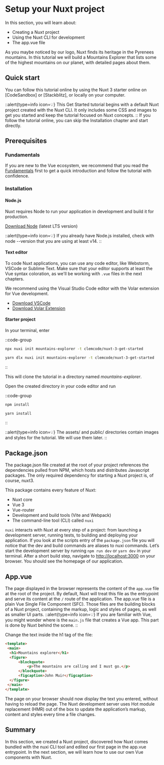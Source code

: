 # Setup your Nuxt project

In this section, you will learn about:
- Creating a Nuxt project
- Using the Nuxt CLI for development
- The app.vue file

As you maybe noticed by our logo, Nuxt finds its heritage in the Pyrenees mountains. In this tutorial we will build a Mountains Explorer that lists some of the highest mountains on our planet, with detailed pages about them.

## Quick start

You can follow this tutorial online by using the Nuxt 3 starter online on [CodeSandbox] or [Stackblitz], or locally on your computer.

::alert{type=info icon=💡}
This Get Started tutorial begins with a default Nuxt project created with the Nuxt CLI. It only includes some CSS and images to get you started and keep the tutorial focused on Nuxt concepts.
::
If you follow the tutorial online, you can skip the Installation chapter and start directly.

## Prerequisites

### Fundamentals

If you are new to the Vue ecosystem, we recommend that you read the [Fundamentals](/concepts/introduction) first to get a quick introduction and follow the tutorial with confidence.

### Installation

#### Node.js

Nuxt requires Node to run your application in development and build it for production.

[Download Node](https://nodejs.org/en/) (latest LTS version)

::alert{type=info icon=💡}
If you already have Node.js installed, check with node --version that you are using at least v14.
::

#### Text editor

To code Nuxt applications, you can use any code editor, like Webstorm, VSCode or Sublime Text. Make sure that your editor supports at least the Vue syntax coloration, as we'll be working with `.vue` files in the next chapters.

We recommend using the Visual Studio Code editor with the Volar extension for Vue development.

- [Download VSCode](https://code.visualstudio.com/)
- [Download Volar Extension](https://marketplace.visualstudio.com/items?itemName=johnsoncodehk.volar)

#### Starter project

In your terminal, enter

::code-group

```bash [npm]
npx nuxi init mountains-explorer -t clemcode/nuxt-3-get-started
```

```bash [yarn2]
yarn dlx nuxi init mountains-explorer -t clemcode/nuxt-3-get-started
```

::

This will clone the tutorial in a directory named *mountains-explorer*.

Open the created directory in your code editor and run

::code-group

```bash [npm]
npm install
```

```bash [yarn2]
yarn install
```

::

::alert{type=info icon=💡}
The assets/ and public/ directories contain images and styles for the tutorial. We will use them later.
::

## Package.json

The package.json file created at the root of your project references the dependencies pulled from NPM, which hosts and distributes Javascript packages. The only required dependency for starting a Nuxt project is, of course, nuxt3.

This package contains every feature of Nuxt:

- Nuxt core
- Vue 3
- Vue-router
- Development and build tools (Vite and Webpack)
- The command-line tool (CLI) called `nuxi`

`nuxi` interacts with Nuxt at every step of a project: from launching a development server, running tests, to building and deploying your application. If you look at the scripts entry of the `package.json` file you will notice that the dev and build commands are aliases to nuxi commands.
Let’s start the development server by running `npm run dev` or `yarn dev` in your terminal. After a short build step, navigate to [http://localhost:3000](http://localhost:3000) on your browser. You should see the homepage of our application.

## App.vue

The page displayed in the browser represents the content of the `app.vue` file at the root of the project. By default, Nuxt will treat this file as the entrypoint and serve its content at the `/` route of the application.
The app.vue file is a plain Vue Single File Component (SFC). Those files are the building blocks of a Nuxt project, containing the markup, logic and styles of pages, as well as smaller UI parts.
::alert{type=info icon=💡}
If you are familiar with Vue, you might wonder where is the `main.js` file that creates a Vue app. This part is done by Nuxt behind the scene.
::

Change the text inside the h1 tag of the file:

```html [app.vue]
<template>
 <main>
  <h1>Mountains explorer</h1>
  <figure>
      <blockquote>
          <p>The mountains are calling and I must go.</p>
      </blockquote>
      <figcaption>John Muir</figcaption>
  </figure>
 </main>
</template>
```

The page on your browser should now display the text you entered, without having to reload the page. The Nuxt development server uses Hot module replacement (HMR) out of the box to update the application’s markup, content and styles every time a file changes.

## Summary

In this section, we created a Nuxt project, discovered how Nuxt comes bundled with the nuxi CLI tool and edited our first page in the app.vue entrypoint. In the next section, we will learn how to use our own Vue components with Nuxt.
